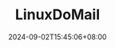 ---
title: "LinuxDoMail"
date: 2024-09-02T15:45:06+08:00
draft: false

link: "https://webmail.linux.do/sso/login?url=/webmail/?homepage"
categories: ["邮箱服务"]
description: LinuxDoMail


rating: 4.5
---